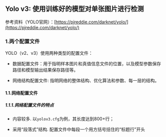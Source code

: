 ## Yolo v3: 使用训练好的模型对单张图片进行检测

参考资料（YOLO官网）：[https://pjreddie.com/darknet/yolo/](https://pjreddie.com/darknet/yolo/)

### 1.两个配置文件

YOLO（v2、v3）使用两种类型的配置文件：

* 数据配置文件：用于指明样本图片和真值信息文件的位置，以及模型参数保存路径和模型输出结果保存路径等。

* 网络结构配置文件: 指明网络的整体结构、优化算法和参数、每一层的结构。

#### 1.1.网络配置文件

##### 1.1.1.网络配置文件的特点

* 内容较多. 以`yolov3.cfg`为例，其长度达到800+行；

* 采用“段落式”结构. 配置文件中每段一个用方括号括住的“标题行”开头



